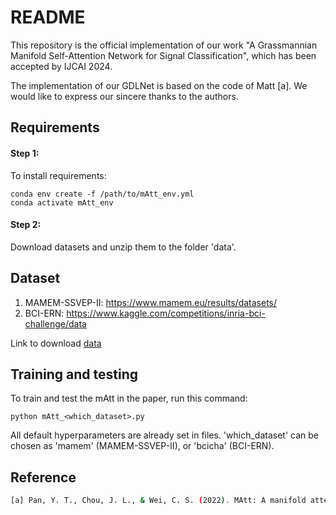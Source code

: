 # README
This repository is the official implementation of our work "A Grassmannian Manifold Self-Attention Network for Signal Classification", which has been accepted by IJCAI 2024. 

The implementation of our GDLNet is based on the code of Matt [a]. We would like to express our sincere thanks to the authors.

## Requirements
#### Step 1:
To install requirements:
```setup
conda env create -f /path/to/mAtt_env.yml
conda activate mAtt_env
```
#### Step 2:
Download datasets and unzip them to the folder 'data'.

## Dataset
1. MAMEM-SSVEP-II:
   https://www.mamem.eu/results/datasets/
2. BCI-ERN:
    https://www.kaggle.com/competitions/inria-bci-challenge/data

Link to download [data](https://drive.google.com/file/d/1_KBfSNzvxCZ-HwiOASQhlFe8wwsq4vHt/view?usp=sharing)

## Training and testing

To train and test the mAtt in the paper, run this command:

```train and test
python mAtt_<which_dataset>.py
```
All default hyperparameters are already set in files. 'which_dataset' can be chosen as 'mamem' (MAMEM-SSVEP-II), or 'bcicha' (BCI-ERN).



## Reference
```bash
[a] Pan, Y. T., Chou, J. L., & Wei, C. S. (2022). MAtt: A manifold attention network for EEG decoding. Advances in Neural Information Processing Systems, 35, 31116-31129.
```


```

